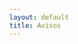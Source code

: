 ```yaml
---
layout: default
title: Avisos
---
```


<head>
	<!-- Global site tag (gtag.js) - Google Analytics -->
	<script async src="https://www.googletagmanager.com/gtag/js?id=G-GPD6K1RZ9H"></script>
	<script>
 	 window.dataLayer = window.dataLayer || [];
  	function gtag(){dataLayer.push(arguments);}
  	gtag('js', new Date());

  	gtag('config', 'G-GPD6K1RZ9H');
	</script>
</head>

# Nuevas publicaciones

>El blog se actualizará cada lunes y viernes entre las 6pm y las 8pm (UTC+1).
>
>En esta sección se avisará del próximo contenido.